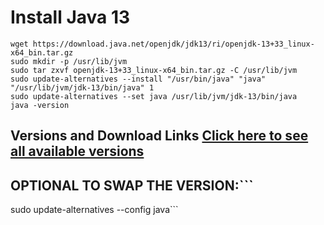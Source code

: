 # Install Java 13
```
wget https://download.java.net/openjdk/jdk13/ri/openjdk-13+33_linux-x64_bin.tar.gz
sudo mkdir -p /usr/lib/jvm
sudo tar zxvf openjdk-13+33_linux-x64_bin.tar.gz -C /usr/lib/jvm
sudo update-alternatives --install "/usr/bin/java" "java" "/usr/lib/jvm/jdk-13/bin/java" 1
sudo update-alternatives --set java /usr/lib/jvm/jdk-13/bin/java
java -version
```

## Versions and Download Links [Click here to see all available versions](https://jdk.java.net)

## OPTIONAL TO SWAP THE VERSION:```
sudo update-alternatives --config java```